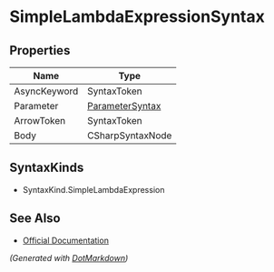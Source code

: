 # SimpleLambdaExpressionSyntax

## Properties

| Name         | Type                                  |
| ------------ | ------------------------------------- |
| AsyncKeyword | SyntaxToken                           |
| Parameter    | [ParameterSyntax](ParameterSyntax.md) |
| ArrowToken   | SyntaxToken                           |
| Body         | CSharpSyntaxNode                      |

## SyntaxKinds

* SyntaxKind\.SimpleLambdaExpression

## See Also

* [Official Documentation](https://docs.microsoft.com/en-us/dotnet/api/microsoft.codeanalysis.csharp.syntax.simplelambdaexpressionsyntax)


*\(Generated with [DotMarkdown](http://github.com/JosefPihrt/DotMarkdown)\)*